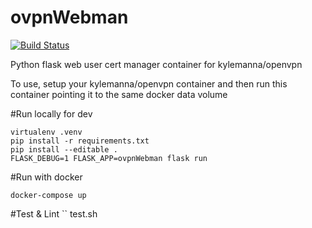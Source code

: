 # ovpnWebman

[![Build Status](https://travis-ci.org/alanplatt/ovpnWebman.svg)](https://travis-ci.org/alanplatt/ovpnWebman)

Python flask web user cert manager container for kylemanna/openvpn

To use, setup your kylemanna/openvpn container and then run this container pointing it to the same docker data volume


#Run locally for dev
```
virtualenv .venv
pip install -r requirements.txt
pip install --editable .
FLASK_DEBUG=1 FLASK_APP=ovpnWebman flask run
```

#Run with docker
```
docker-compose up
```

#Test & Lint
``
test.sh
```
